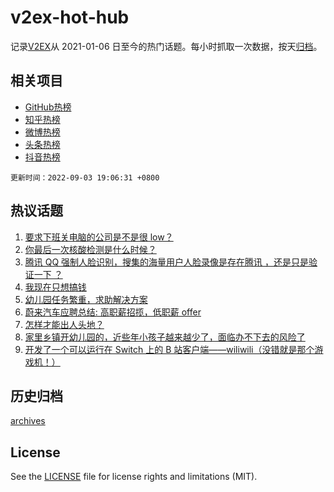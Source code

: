 # v2ex-hot-hub

 记录[V2EX](https://www.v2ex.com/)从 2021-01-06 日至今的热门话题。每小时抓取一次数据，按天[归档](archives)。
 
 ## 相关项目

- [GitHub热榜](https://github.com/lonnyzhang423/github-hot-hub)
- [知乎热榜](https://github.com/lonnyzhang423/zhihu-hot-hub)
- [微博热榜](https://github.com/lonnyzhang423/weibo-hot-hub)
- [头条热榜](https://github.com/lonnyzhang423/toutiao-hot-hub)
- [抖音热榜](https://github.com/lonnyzhang423/douyin-hot-hub)


 `更新时间：2022-09-03 19:06:31 +0800`

## 热议话题

1. [要求下班关电脑的公司是不是很 low？](https://www.v2ex.com/t/877377)
1. [你最后一次核酸检测是什么时候？](https://www.v2ex.com/t/877408)
1. [腾讯 QQ 强制人脸识别，搜集的海量用户人脸录像是存在腾讯 ，还是只是验证一下 ？](https://www.v2ex.com/t/877394)
1. [我现在只想搞钱](https://www.v2ex.com/t/877414)
1. [幼儿园任务繁重，求助解决方案](https://www.v2ex.com/t/877331)
1. [蔚来汽车应聘总结: 高职薪招揽，低职薪 offer](https://www.v2ex.com/t/877388)
1. [怎样才能出人头地？](https://www.v2ex.com/t/877452)
1. [家里乡镇开幼儿园的，近些年小孩子越来越少了，面临办不下去的风险了](https://www.v2ex.com/t/877461)
1. [开发了一个可以运行在 Switch 上的 B 站客户端——wiliwili（没错就是那个游戏机！）](https://www.v2ex.com/t/877359)

## 历史归档

[archives](archives)

## License

See the [LICENSE](LICENSE) file for license rights and limitations (MIT).
